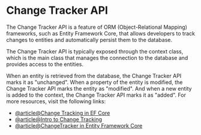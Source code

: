 # Change Tracker API

The Change Tracker API is a feature of ORM (Object-Relational Mapping) frameworks, such as Entity Framework Core, that allows developers to track changes to entities and automatically persist them to the database.

The Change Tracker API is typically exposed through the context class, which is the main class that manages the connection to the database and provides access to the entities.

When an entity is retrieved from the database, the Change Tracker API marks it as "unchanged". When a property of the entity is modified, the Change Tracker API marks the entity as "modified". And when a new entity is added to the context, the Change Tracker API marks it as "added".
For more resources, visit the following links:

- [@article@Change Tracking in EF Core](https://learn.microsoft.com/en-us/ef/core/change-tracking/)
- [@article@Intro to Change Tracking](https://www.oreilly.com/library/view/programming-entity-framework/9781449331825/ch05.html)
- [@article@ChangeTracker in Entity Framework Core](https://www.entityframeworktutorial.net/efcore/changetracker-in-ef-core.aspx)
